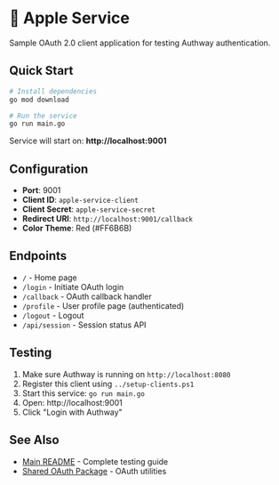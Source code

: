 # 🍎 Apple Service

Sample OAuth 2.0 client application for testing Authway authentication.

## Quick Start

```bash
# Install dependencies
go mod download

# Run the service
go run main.go
```

Service will start on: **http://localhost:9001**

## Configuration

- **Port**: 9001
- **Client ID**: `apple-service-client`
- **Client Secret**: `apple-service-secret`
- **Redirect URI**: `http://localhost:9001/callback`
- **Color Theme**: Red (#FF6B6B)

## Endpoints

- `/` - Home page
- `/login` - Initiate OAuth login
- `/callback` - OAuth callback handler
- `/profile` - User profile page (authenticated)
- `/logout` - Logout
- `/api/session` - Session status API

## Testing

1. Make sure Authway is running on `http://localhost:8080`
2. Register this client using `../setup-clients.ps1`
3. Start this service: `go run main.go`
4. Open: http://localhost:9001
5. Click "Login with Authway"

## See Also

- [Main README](../README.md) - Complete testing guide
- [Shared OAuth Package](../shared/) - OAuth utilities
